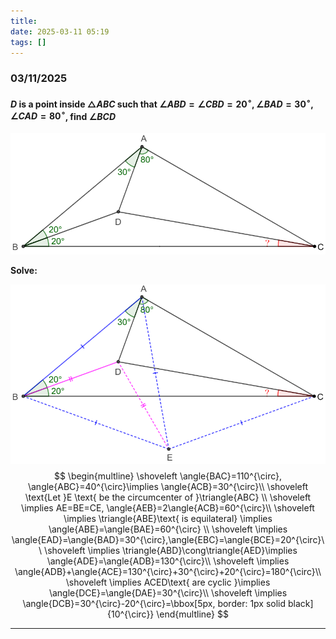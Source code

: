 ```yaml
---
title:
date: 2025-03-11 05:19
tags: []
---
```


### 03/11/2025

#### $D$ is a point inside $\triangle{ABC}$ such that $\angle{ABD}=\angle{CBD}=20^{\circ}, \angle{BAD}=30^{\circ}, \angle{CAD}=80^{\circ}$, find $\angle{BCD}$

![image-20250311052052368](/assets/images/2025/image-20250311052052368.png)

**Solve:**

![image-20250311052439645](/assets/images/2025/image-20250311052439645.png)
$$
\begin{multline}
\shoveleft \angle{BAC}=110^{\circ}, \angle{ABC}=40^{\circ}\implies \angle{ACB}=30^{\circ}\\
\shoveleft \text{Let }E \text{ be the circumcenter of }\triangle{ABC} \\
\shoveleft \implies AE=BE=CE, \angle{AEB}=2\angle{ACB}=60^{\circ}\\
\shoveleft \implies \triangle{ABE}\text{ is equilateral} \implies \angle{ABE}=\angle{BAE}=60^{\circ} \\
\shoveleft \implies \angle{EAD}=\angle{BAD}=30^{\circ},\angle{EBC}=\angle{BCE}=20^{\circ}\\
\shoveleft \implies \triangle{ABD}\cong\triangle{AED}\implies \angle{ADE}=\angle{ADB}=130^{\circ}\\
\shoveleft \implies \angle{ADB}+\angle{ACE}=130^{\circ}+30^{\circ}+20^{\circ}=180^{\circ}\\
\shoveleft \implies ACED\text{ are cyclic }\implies \angle{DCE}=\angle{DAE}=30^{\circ}\\
\shoveleft \implies \angle{DCB}=30^{\circ}-20^{\circ}=\bbox[5px, border: 1px solid black]{10^{\circ}}
\end{multline}
$$

---
